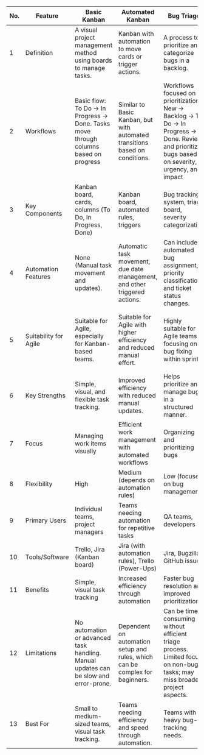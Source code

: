 | No. | Feature               | Basic Kanban                                                                         | Automated Kanban                                                             | Bug Triage                                                                                                                                         | Team Planning                                                                                                                                                              |
| --- | --------------------- | ------------------------------------------------------------------------------------ | ---------------------------------------------------------------------------- | -------------------------------------------------------------------------------------------------------------------------------------------------- | -------------------------------------------------------------------------------------------------------------------------------------------------------------------------- |
| 1   | Definition            | A visual project management method using boards to manage tasks.                     | Kanban with automation to move cards or trigger actions.                     | A process to prioritize and categorize bugs in a backlog.                                                                                          | A collaborative process for planning, scheduling, and tracking team tasks and goals.                                                                                       |
| 2   | Workflows             | Basic flow: To Do → In Progress → Done. Tasks move through columns based on progress | Similar to Basic Kanban, but with automated transitions based on conditions. | Workflows focused on prioritization: New → Backlog → To Do → In Progress → Done. Review and prioritize bugs based on severity, urgency, and impact | Workflows are usually divided into Sprints, Backlog, In Progress, and Done, with planning meetings and reviews. Tasks are planned, prioritized, and scheduled into sprints |
| 3   | Key Components        | Kanban board, cards, columns (To Do, In Progress, Done)                              | Kanban board, automated rules, triggers                                      | Bug tracking system, triage board, severity categorization                                                                                         | Sprint planning, task breakdown, timelines                                                                                                                                 |
| 4   | Automation Features   | None (Manual task movement and updates).                                             | Automatic task movement, due date management, and other triggered actions.   | Can include automated bug assignment, priority classification, and ticket status changes.                                                          | Automates task assignment, sprint updates, and task dependencies tracking.                                                                                                 |
| 5   | Suitability for Agile | Suitable for Agile, especially for Kanban-based teams.                               | Suitable for Agile with higher efficiency and reduced manual effort.         | Highly suitable for Agile teams focusing on bug fixing within sprints.                                                                             | Essential for Agile teams using Scrum or similar methodologies, aiding sprint planning and tracking.                                                                       |
| 6   | Key Strengths         | Simple, visual, and flexible task tracking.                                          | Improved efficiency with reduced manual updates.                             | Helps prioritize and manage bugs in a structured manner.                                                                                           | Focused on teamwork, collaboration, and structured planning.                                                                                                               |
| 7   | Focus                 | Managing work items visually                                                         | Efficient work management with automated workflows                           | Organizing and prioritizing bugs                                                                                                                   | Organizing team work for optimal productivity                                                                                                                              |
| 8   | Flexibility           | High                                                                                 | Medium (depends on automation rules)                                         | Low (focuses on bug management)                                                                                                                    | Medium (depends on team’s planning style)                                                                                                                                  |
| 9   | Primary Users         | Individual teams, project managers                                                   | Teams needing automation for repetitive tasks                                | QA teams, developers                                                                                                                               | Scrum masters, project managers, teams                                                                                                                                     |
| 10  | Tools/Software        | Trello, Jira (Kanban board)                                                          | Jira (with automation rules), Trello (Power-Ups)                             | Jira, Bugzilla, GitHub issues                                                                                                                      | Jira, Asana, Microsoft Teams, Trello                                                                                                                                       |
| 11  | Benefits              | Simple, visual task tracking                                                         | Increased efficiency through automation                                      | Faster bug resolution and improved prioritization                                                                                                  | Clear project goals, aligned team efforts                                                                                                                                  |
| 12  | Limitations           | No automation or advanced task handling. Manual updates can be slow and error-prone. | Dependent on automation setup and rules, which can be complex for beginners. | Can be time-consuming without efficient triage process. Limited focus on non-bug tasks; may miss broader project aspects.                          | Needs clear communication and defined roles. May lack flexibility compared to simpler Kanban methods; requires regular meetings.                                           |
| 13  | Best For              | Small to medium-sized teams, visual task tracking.                                   | Teams needing efficiency and speed through automation.                       | Teams with heavy bug-tracking needs.                                                                                                               | Teams with structured planning cycles (e.g., Scrum).                                                                                                                       |
